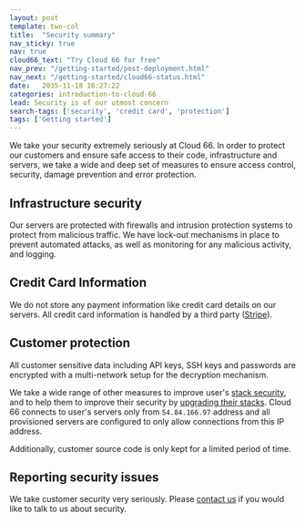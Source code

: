 ```yaml
---
layout: post
template: two-col
title:  "Security summary"
nav_sticky: true
nav: true
cloud66_text: "Try Cloud 66 for free"
nav_prev: "/getting-started/post-deployment.html"
nav_next: "/getting-started/cloud66-status.html"
date:   2035-11-18 16:27:22
categories: introduction-to-cloud-66
lead: Security is of our utmost concern
search-tags: ['security', 'credit card', 'protection']
tags: ['Getting started']
---
```


We take your security extremely seriously at Cloud 66. In order to protect our customers and ensure safe access to their code, infrastructure and servers, we take a wide and deep set of measures to ensure access control, security, damage prevention and error protection.

## Infrastructure security
Our servers are protected with firewalls and intrusion protection systems to protect from malicious traffic. We have lock-out mechanisms in place to prevent automated attacks, as well as monitoring for any malicious activity, and logging.

## Credit Card Information

We do not store any payment information like credit card details on our servers. All credit card information is handled by a third party ([Stripe](http://stripe.com/)).

## Customer protection

All customer sensitive data including API keys, SSH keys and passwords are encrypted with a multi-network setup for the decryption mechanism.

We take a wide range of other measures to improve user's [stack security](/building-your-stack/stack-network-settings), and to help them to improve their security by [upgrading their stacks](/how-to/upgrade-packages.html). Cloud 66 connects to user's servers only from `54.84.166.97` address and all provisioned servers are configured to only allow connections from this IP address.

Additionally, customer source code is only kept for a limited period of time.

## Reporting security issues

We take customer security very seriously. Please <a href="mailto:hello@cloud66.com">contact us</a> if you would like to talk to us about security.
